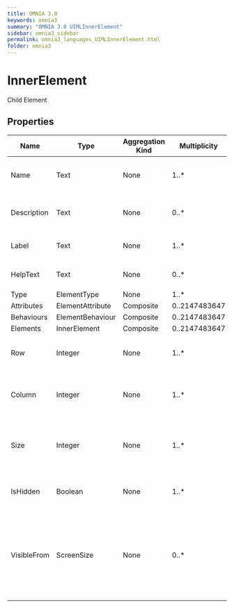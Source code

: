 ```yaml
---
title: OMNIA 3.0
keywords: omnia3
summary: "OMNIA 3.0 UIMLInnerElement"
sidebar: omnia3_sidebar
permalink: omnia3_languages_UIMLInnerElement.html
folder: omnia3
---
```


# InnerElement
Child Element
## Properties

| Name | Type | Aggregation Kind | Multiplicity | Description |
| --------- | --------- | --------- | --------- | --------- |
| Name | Text | None | 1..* | The name of the entity (unique identifier). |
| Description | Text | None | 0..* | The textual explanation of the entities’ purpose. |
| Label | Text | None | 1..* | Label to display in the application. |
| HelpText | Text | None | 0..* | Text/annotation to help the user. |
| Type | ElementType | None | 1..* |  |
| Attributes | ElementAttribute | Composite | 0..2147483647 |  |
| Behaviours | ElementBehaviour | Composite | 0..2147483647 |  |
| Elements | InnerElement | Composite | 0..2147483647 |  |
| Row | Integer | None | 1..* | The layout row in which the element will be placed. |
| Column | Integer | None | 1..* | The  layout column in which the element will be placed. |
| Size | Integer | None | 1..* | The element size on a scale of 1 (the smaller size) to 12 (the bigger size). |
| IsHidden | Boolean | None | 1..* | The visibility of the element (hidden or visible). |
| VisibleFrom | ScreenSize | None | 0..* | The visibility of the element, related to the user’s device screen size (at sizes smaller than the one selected, the element will be hidden). |

